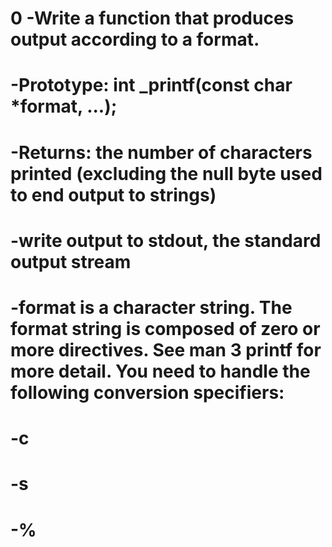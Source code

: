 # 0 -Write a function that produces output according to a format.

#	-Prototype: int _printf(const char *format, ...);
#	-Returns: the number of characters printed (excluding the null byte used to end output to strings)
#	-write output to stdout, the standard output stream
#	-format is a character string. The format string is composed of zero or more directives. See man 3 printf for more detail. You need to handle the following conversion specifiers:
#		-c
#		-s
#		-%
